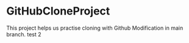 # GitHubCloneProject
This project helps us practise cloning with Github 
 Modification in main branch.
test 2
